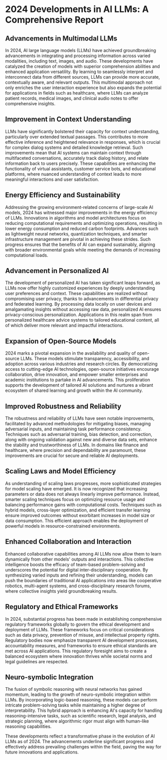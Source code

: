 # 2024 Developments in AI LLMs: A Comprehensive Report

## Advancements in Multimodal LLMs

In 2024, AI large language models (LLMs) have achieved groundbreaking advancements in integrating and processing information across varied modalities, including text, images, and audio. These developments have catalyzed the creation of models with superior comprehension abilities and enhanced application versatility. By learning to seamlessly interpret and interconnect data from different sources, LLMs can provide more accurate, contextually aware, and relevant outputs. This multimodal approach not only enriches the user interaction experience but also expands the potential for applications in fields such as healthcare, where LLMs can analyze patient records, medical images, and clinical audio notes to offer comprehensive insights.

## Improvement in Context Understanding

LLMs have significantly bolstered their capacity for context understanding, particularly over extended textual passages. This contributes to more effective inference and heightened relevance in responses, which is crucial for complex dialog systems and detailed knowledge retrieval. Such improvements mean that AI systems can maintain context through multifaceted conversations, accurately track dialog history, and relate information back to users precisely. These capabilities are enhancing the functionality of virtual assistants, customer service bots, and educational platforms, where nuanced understanding of context leads to more meaningful interactions and user satisfaction.

## Energy Efficiency and Sustainability

Addressing the growing environment-related concerns of large-scale AI models, 2024 has witnessed major improvements in the energy efficiency of LLMs. Innovations in algorithms and model architectures focus on reducing computational requirements and optimizing operations, resulting in lower energy consumption and reduced carbon footprints. Advances such as lightweight neural networks, quantization techniques, and smarter infrastructure management are pivotal in achieving these strides. Such progress ensures that the benefits of AI can expand sustainably, aligning with broader environmental goals while meeting the demands of increasing computational loads.

## Advancement in Personalized AI

The development of personalized AI has taken significant leaps forward, as LLMs now offer highly customized experiences by deeply understanding user preferences and context. These capabilities are realized without compromising user privacy, thanks to advancements in differential privacy and federated learning. By processing data locally on user devices and amalgamating insights without accessing raw data, personalized AI ensures privacy-conscious personalization. Applications in this realm span from personalized healthcare advice systems to tailored educational content, all of which deliver more relevant and impactful interactions.

## Expansion of Open-Source Models

2024 marks a pivotal expansion in the availability and quality of open-source LLMs. These models stimulate transparency, accessibility, and adoption across various industries and research circles. By democratizing access to cutting-edge AI technologies, open-source initiatives encourage collaboration, drive innovation, and empower smaller enterprises and academic institutions to partake in AI advancements. This proliferation supports the development of tailored AI solutions and nurtures a vibrant ecosystem of shared learning and growth within the AI community.

## Improved Robustness and Reliability

The robustness and reliability of LLMs have seen notable improvements, facilitated by advanced methodologies for mitigating biases, managing adversarial inputs, and maintaining task performance consistency. Techniques such as adversarial training, bias detection, and correction, along with ongoing validation against new and diverse data sets, enhance the stability and trustworthiness of LLMs. In domains like finance and healthcare, where precision and dependability are paramount, these improvements are crucial for secure and reliable AI deployments.

## Scaling Laws and Model Efficiency

As understanding of scaling laws progresses, more sophisticated strategies for model scaling have emerged. It is now recognized that increasing parameters or data does not always linearly improve performance. Instead, smarter scaling techniques focus on optimizing resource usage and balancing performance gains with computational costs. Techniques such as hybrid models, cross-layer optimization, and efficient transfer learning ensure improved outcomes without exorbitant increases in model size or data consumption. This efficient approach enables the deployment of powerful models in resource-constrained environments.

## Enhanced Collaboration and Interaction

Enhanced collaborative capabilities among AI LLMs now allow them to learn dynamically from other models' outputs and interactions. This collective intelligence boosts the efficacy of team-based problem-solving and underscores the potential for digital inter-disciplinary cooperation. By synthesizing varied inputs and refining their understanding, models can push the boundaries of traditional AI applications into areas like cooperative robotics, multi-agent systems, and cross-disciplinary research forums, where collective insights yield groundbreaking results.

## Regulatory and Ethical Frameworks

In 2024, substantial progress has been made in establishing comprehensive regulatory frameworks globally to govern the ethical development and deployment of LLMs. These frameworks focus on critical considerations such as data privacy, prevention of misuse, and intellectual property rights. Regulatory bodies now emphasize transparent AI development processes, accountability measures, and frameworks to ensure ethical standards are met across AI applications. This regulatory foresight aims to create a balanced ecosystem where innovation thrives while societal norms and legal guidelines are respected.

## Neuro-symbolic Integration

The fusion of symbolic reasoning with neural networks has gained momentum, leading to the growth of neuro-symbolic integration within LLMs. By incorporating logic-based reasoning, these models can perform intricate problem-solving tasks while maintaining a higher degree of interpretability. This hybrid approach is enhancing AI's capacity for handling reasoning-intensive tasks, such as scientific research, legal analysis, and strategic planning, where algorithmic rigor must align with human-like reasoning capabilities.

These developments reflect a transformative phase in the evolution of AI LLMs as of 2024. The advancements underline significant progress and effectively address prevailing challenges within the field, paving the way for future innovations and applications.